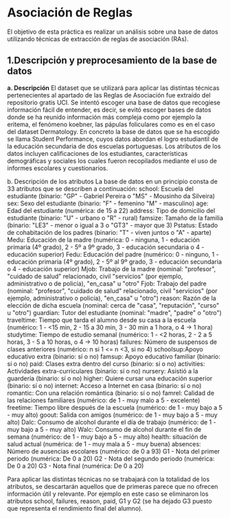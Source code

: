 # Asociación de Reglas

El objetivo de esta práctica es realizar un análisis sobre una base de datos utilizando técnicas de extracción de reglas de asociación (RAs).

## 1.Descripción y preprocesamiento de la base de datos
**a. Descripción**
El dataset que se utilizará para aplicar las distintas técnicas pertenecientes al apartado de las Reglas de Asociación fue extraído del repositorio gratis UCI. Se intentó escoger una base de datos que recogiese información fácil de entender, es decir, se evitó escoger bases de datos donde se ha reunido información más compleja como por ejemplo la eritema, el fenómeno koebner, las pápulas foliculares como es en el caso del dataset Dermatology. 
En concreto la base de datos que se ha escogido se llama Student Performance, cuyos datos abordan el logro estudiantil de la educación secundaria de dos escuelas portuguesas. Los atributos de los datos incluyen calificaciones de los estudiantes, características demográficas y sociales los cuales fueron recopilados mediante el uso de informes escolares y cuestionarios.

b. Descripción de los atributos
La base de datos en un principio consta de 33 atributos que se describen a continuación:
school: Escuela del estudiante (binario: "GP" - Gabriel Pereira o "MS" - Mousinho da Silveira)
sex: Sexo del estudiante (binario: "F" - femenino "M" - masculino)
age: Edad del estudiante (numérica: de 15 a 22)
address: Tipo de domicilio del estudiante (binario: "U" - urbano o "R" - rural)
famsize: Tamaño de la familia (binario: "LE3" - menor o igual a 3 o "GT3" - mayor que 3)
Pstatus: Estado de cohabitación de los padres (binario: "T" - viven juntos o "A" - aparte)
Medu: Educación de la madre (numérica: 0 - ninguna, 1 - educación primaria (4º grado), 2 - 5º a 9º grado, 3 - educación secundaria o 4 - educación superior)
Fedu: Educación del padre (numérico: 0 - ninguno, 1 - educación primaria (4º grado), 2 - 5º al 9º grado, 3 - educación secundaria o 4 - educación superior)
Mjob: Trabajo de la madre (nominal: "profesor", "cuidado de salud" relacionado, civil "servicios" (por ejemplo, administrativo o de policía), "en_casa" u "otro"
Fjob: Trabajo del padre (nominal: "profesor", "cuidado de salud" relacionado, civil "servicios" (por ejemplo, administrativo o policía), "en_casa" u "otro")
reason: Razón de la elección de dicha escuela (nominal: cerca de "casa", "reputación", "curso" u "otro")
guardian: Tutor del estudiante (nominal: "madre", "padre" o "otro")
traveltime: Tiempo que tarda el alumno desde su casa a la escuela (numérico: 1 - <15 min, 2 - 15 a 30 min, 3 - 30 min a 1 hora, o 4 -> 1 hora)
studytime: Tiempo de estudio semanal (numérico: 1 - <2 horas, 2 - 2 a 5 horas, 3 - 5 a 10 horas, o 4 -> 10 horas)
failures: Número de suspensos de clases anteriores (numérico: n si 1 <= n <3, si no 4)
schoolsup:Apoyo educativo extra (binario: sí o no)
famsup: Apoyo educativo familiar (binario: sí o no)
paid: Clases extra dentro del curso (binario: sí o no)
activities: Actividades extra-curriculares (binario: sí o no)
nursery: Asistió a la guardería (binario: sí o no)
higher: Quiere cursar una educación superior (binario: sí o no)
internet: Acceso a Internet en casa (binario: sí o no)
romantic: Con una relación romántica (binario: sí o no)
famrel: Calidad de las relaciones familiares (numérico: de 1 - muy malo a 5 - excelente)
freetime: Tiempo libre después de la escuela (numérico: de 1 - muy bajo a 5 - muy alto)
goout: Salida con amigos (numérico: de 1 - muy bajo a 5 - muy alto)
Dalc: Consumo de alcohol durante el día de trabajo (numérico: de 1 - muy bajo a 5 - muy alto)
Walc: Consumo de alcohol durante el fin de semana (numérico: de 1 - muy bajo a 5 - muy alto)
health: situación de salud actual (numérica: de 1 - muy mala a 5 - muy buena)
absences: Número de ausencias escolares (numérico: de 0 a 93)
G1 - Nota del primer periodo (numérica: De 0 a 20)
G2 - Nota del segundo periodo (numérica: De 0 a 20)
G3 - Nota final (numérica: De 0 a 20)

Para aplicar las distintas técnicas no se trabajará con la totalidad de los atributos, se descartarán aquellos que de primeras parece que no ofrecen información útil y relevante. Por ejemplo en este caso se eliminaron los atributos school, failures, reason, paid, G1 y G2 (se ha dejado G3 puesto que representa el rendimiento final del alumno).
